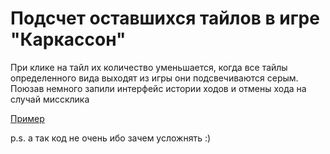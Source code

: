 # Подсчет оставшихся тайлов в игре "Каркассон"
При клике на тайл их количество уменьшается, когда все тайлы определенного вида выходят из игры они подсвечиваются серым. Поюзав немного запили интерфейс истории ходов и отмены хода на случай миссклика

[Пример](https://yavorskiydima.github.io/carcassone/)

p.s. а так код не очень ибо зачем усложнять :)